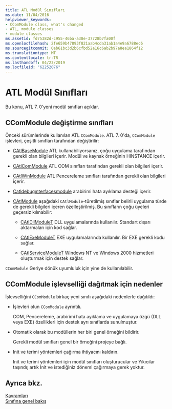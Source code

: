 ```yaml
---
title: ATL Modül Sınıfları
ms.date: 11/04/2016
helpviewer_keywords:
- CComModule class, what's changed
- ATL, module classes
- module classes
ms.assetid: fd75382d-c955-46ba-a38e-37728b7fa00f
ms.openlocfilehash: 2fe659b47893f821aab4cda31ab1a4e9a6788ec6
ms.sourcegitcommit: 0ab61bc3d2b6cfbd52a16c6ab2b97a8ea1864f12
ms.translationtype: MT
ms.contentlocale: tr-TR
ms.lasthandoff: 04/23/2019
ms.locfileid: "62252076"
---
```

# <a name="atl-module-classes"></a>ATL Modül Sınıfları

Bu konu, ATL 7. 0'yeni modül sınıfları açıklar.

## <a name="ccommodule-replacement-classes"></a>CComModule değiştirme sınıfları

Önceki sürümlerinde kullanılan ATL `CComModule`. ATL 7. 0'da, `CComModule` işlevleri, çeşitli sınıfları tarafından değiştirilir:

- [CAtlBaseModule](../atl/reference/catlbasemodule-class.md) ATL kullanabiliyorsanız, çoğu uygulama tarafından gerekli olan bilgileri içerir. Modül ve kaynak örneğinin HINSTANCE içerir.

- [CAtlComModule](../atl/reference/catlcommodule-class.md) ATL COM sınıfları tarafından gerekli olan bilgileri içerir.

- [CAtlWinModule](../atl/reference/catlwinmodule-class.md) ATL Pencereleme sınıfları tarafından gerekli olan bilgileri içerir.

- [Catldebugınterfacesmodule](../atl/reference/catldebuginterfacesmodule-class.md) arabirimi hata ayıklama desteği içerir.

- [CAtlModule](../atl/reference/catlmodule-class.md) aşağıdaki `CAtlModule`-türetilmiş sınıflar belirli uygulama türde de gerekli bilgileri içeren özelleştirilmiş. Bu sınıfların çoğu üyeleri geçersiz kılınabilir:

   - [CAtlDllModuleT](../atl/reference/catldllmodulet-class.md) DLL uygulamalarında kullanılır. Standart dışarı aktarmaları için kod sağlar.

   - [CAtlExeModuleT](../atl/reference/catlexemodulet-class.md) EXE uygulamalarında kullanılır. Bir EXE gerekli kodu sağlar.

   - [CAtlServiceModuleT](../atl/reference/catlservicemodulet-class.md) Windows NT ve Windows 2000 hizmetleri oluşturmak için destek sağlar.

`CComModule` Geriye dönük uyumluluk için yine de kullanılabilir.

## <a name="reasons-for-distributing-ccommodule-functionality"></a>CComModule işlevselliği dağıtmak için nedenler

İşlevselliğini `CComModule` birkaç yeni sınıfı aşağıdaki nedenlerle dağıtıldı:

- İşlevleri olun `CComModule` ayrıntılı.

   COM, Pencereleme, arabirimi hata ayıklama ve uygulamaya özgü (DLL veya EXE) özellikleri için destek ayrı sınıflarda sunulmuştur.

- Otomatik olarak bu modüllerin her biri genel örneğini bildirir.

   Gerekli modül sınıfları genel bir örneğini projeye bağlı.

- Init ve terimi yöntemleri çağırma ihtiyacını kaldırın.

   Init ve terimi yöntemleri için modül sınıfları oluşturucular ve Yıkıcılar taşındı; artık Init ve istediğiniz dönemi çağırmaya gerek yoktur.

## <a name="see-also"></a>Ayrıca bkz.

[Kavramları](../atl/active-template-library-atl-concepts.md)<br/>
[Sınıfına genel bakış](../atl/atl-class-overview.md)
